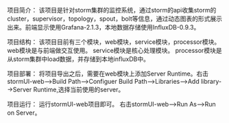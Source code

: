 项目简介：
	该项目是针对storm集群的监控系统，通过storm的api收集storm的cluster，supervisor，topology，spout，bolt等信息，通过动态图表的形式展示出来。前端显示使用Grafana-2.1.3，本地数据存储使用InfluxDB-0.9.3。
	
项目结构：
	该项目目前有三个模块，web模块，service模块，processor模块。
	web模块是与前端做交互使用。
	service模块是核心处理模块。
	processor模块是从storm集群中load数据，并存储到本地influxDB中。
	
项目部署：
	将项目导出之后，需要在web模块上添加Server Runtime。右击stormUI-web-->Build Path-->Configuer Build Path-->Libraries-->Add library-->Server Runtime,选择当前使用的server。
	
项目运行：
	运行stormUI-web项目即可。
	右击stormUI-web-->Run As-->Run on Server。
		